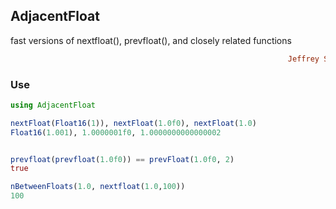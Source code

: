 ## AdjacentFloat
fast versions of nextfloat(), prevfloat(), and closely related functions
```ruby
                                                              Jeffrey Sarnoff © 2016-Mar-22 at New York
```

### Use
```julia
using AdjacentFloat

nextFloat(Float16(1)), nextFloat(1.0f0), nextFloat(1.0)
Float16(1.001), 1.0000001f0, 1.0000000000000002


prevfloat(prevfloat(1.0f0)) == prevFloat(1.0f0, 2)
true

nBetweenFloats(1.0, nextfloat(1.0,100))
100

```
